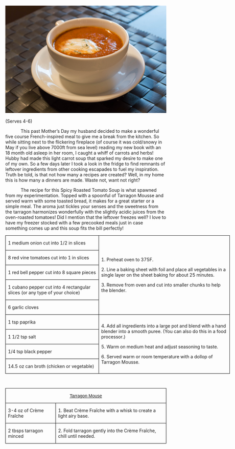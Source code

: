 ![](assets/images/2015/Jun/20150516-DSC_3576.jpg)

(Serves 4-6)

<p style='text-indent:.5in'>This
past Mother’s Day my husband decided to make a wonderful five course
French-inspired meal to give me a break from the kitchen. So while sitting next
to the flickering fireplace (of course it was cold/snowy in May if you live
above 7000ft from sea level) reading my new book with an 18 month old asleep in
her room, I caught a whiff of carrots and herbs! Hubby had made this light
carrot soup that sparked my desire to make one of my own. So a few days later I
took a look in the fridge to find remnants of leftover ingredients from other cooking
escapades to fuel my inspiration. Truth be told, is that not how many a recipes
are created? Well, in my home this is how many a dinners are made. Waste not,
want not right?</p>

<p style='text-indent:.5in'>The
recipe for this Spicy Roasted Tomato Soup is what spawned from my
experimentation. Topped with a spoonful of Tarragon Mousse and served warm with
some toasted bread, it makes for a great starter or a simple meal. The aroma
just tickles your senses and the sweetness from the tarragon harmonizes
wonderfully with the slightly acidic juices from the oven-roasted tomatoes! Did
I mention that the leftover freezes well? I love to have my freezer stocked
with a few precooked meals just in case something comes up and this soup fits
the bill perfectly!</p>



<table border=1 cellspacing=0 cellpadding=0 width=528
 style='width:527.5pt;border-collapse:collapse;border:none'>
 <tr style='height:27.9pt'>
  <td width=217 style='width:216.9pt;border:solid windowtext 1.0pt;padding:
  0in 5.4pt 0in 5.4pt;height:27.9pt'>
  <p>1 medium onion cut into 1/2
  in slices</p>
  </td>
  <td width=311 rowspan=5 style='width:310.6pt;border:solid windowtext 1.0pt;
  border-left:none;padding:0in 5.4pt 0in 5.4pt;height:27.9pt'>
  <p>1. Preheat oven to 375F.</p>
  <p>2. Line a baking sheet
  with foil and place all vegetables in a single layer on the sheet baking for
  about 25 minutes.</p>
  <p>3. Remove from oven and
  cut into smaller chunks to help the blender.</p>
  </td>
 </tr>
 <tr style='height:27.05pt'>
  <td width=217 style='width:216.9pt;border:solid windowtext 1.0pt;border-top:
  none;padding:0in 5.4pt 0in 5.4pt;height:27.05pt'>
  <p>8 red vine tomatoes cut
  into 1 in slices</p>
  </td>
 </tr>
 <tr style='height:27.05pt'>
  <td width=217 style='width:216.9pt;border:solid windowtext 1.0pt;border-top:
  none;padding:0in 5.4pt 0in 5.4pt;height:27.05pt'>
  <p>1 red bell pepper cut into
  8 square pieces</p>
  </td>
 </tr>
 <tr style='height:27.05pt'>
  <td width=217 style='width:216.9pt;border:solid windowtext 1.0pt;border-top:
  none;padding:0in 5.4pt 0in 5.4pt;height:27.05pt'>
  <p>1 cubano pepper cut into 4
  rectangular slices (or any type of your choice)</p>
  </td>
 </tr>
 <tr style='height:27.05pt'>
  <td width=217 style='width:216.9pt;border:solid windowtext 1.0pt;border-top:
  none;padding:0in 5.4pt 0in 5.4pt;height:27.05pt'>
  <p>6 garlic cloves</p>
  </td>
 </tr>
 <tr style='height:27.05pt'>
  <td width=217 style='width:216.9pt;border:solid windowtext 1.0pt;border-top:
  none;padding:0in 5.4pt 0in 5.4pt;height:27.05pt'>
  <p>1 tsp paprika</p>
  </td>
  <td width=311 rowspan=4 style='width:310.6pt;border-top:none;border-left:
  none;border-bottom:solid windowtext 1.0pt;border-right:solid windowtext 1.0pt;
  padding:0in 5.4pt 0in 5.4pt;height:27.05pt'>
  <p>4. Add all ingredients
  into a large pot and blend with a hand blender into a smooth puree. (You can
  also do this in a food processor.)</p>
  <p>5. Warm on medium heat and
  adjust seasoning to taste.</p>
  <p>6. Served warm or room
  temperature with a dollop of Tarragon Mousse.</p>
  </td>
 </tr>
 <tr style='height:27.05pt'>
  <td width=217 style='width:216.9pt;border:solid windowtext 1.0pt;border-top:
  none;padding:0in 5.4pt 0in 5.4pt;height:27.05pt'>
  <p>1 1/2 tsp salt</p>
  </td>
 </tr>
 <tr style='height:27.05pt'>
  <td width=217 style='width:216.9pt;border:solid windowtext 1.0pt;border-top:
  none;padding:0in 5.4pt 0in 5.4pt;height:27.05pt'>
  <p>1/4 tsp black pepper</p>
  </td>
 </tr>
 <tr style='height:27.05pt'>
  <td width=217 style='width:216.9pt;border:solid windowtext 1.0pt;border-top:
  none;padding:0in 5.4pt 0in 5.4pt;height:27.05pt'>
  <p>14.5 oz can broth (chicken
  or vegetable)</p>
  </td>
 </tr>
</table>

<p>&nbsp;</p>

<table border=1 cellspacing=0 cellpadding=0
 style='border-collapse:collapse;border:none'>
 <tr style='height:22.85pt'>
  <td width=528 colspan=2 style='width:527.75pt;border:solid windowtext 1.0pt;
  padding:0in 5.4pt 0in 5.4pt;height:22.85pt'>
  <p align=center style='text-align:center'><u><span
  style='font-family:Arial'>Tarragon Mouse</u></p>
  </td>
 </tr>
 <tr style='height:22.85pt'>
  <td width=148 style='width:147.5pt;border:solid windowtext 1.0pt;border-top:
  none;padding:0in 5.4pt 0in 5.4pt;height:22.85pt'>
  <p>3-4 oz of Crème Fraîche</p>
  </td>
  <td width=380 style='width:380.25pt;border-top:none;border-left:none;
  border-bottom:solid windowtext 1.0pt;border-right:solid windowtext 1.0pt;
  padding:0in 5.4pt 0in 5.4pt;height:22.85pt'>
  <p>1. Beat Crème Fraîche with
  a whisk to create a light airy base.</p>
  </td>
 </tr>
 <tr style='height:23.7pt'>
  <td width=148 style='width:147.5pt;border:solid windowtext 1.0pt;border-top:
  none;padding:0in 5.4pt 0in 5.4pt;height:23.7pt'>
  <p>2 tbsps tarragon minced</p>
  </td>
  <td width=380 style='width:380.25pt;border-top:none;border-left:none;
  border-bottom:solid windowtext 1.0pt;border-right:solid windowtext 1.0pt;
  padding:0in 5.4pt 0in 5.4pt;height:23.7pt'>
  <p>2. Fold tarragon gently
  into the Crème Fraîche, chill until needed.</p>
  </td>
 </tr>
</table>